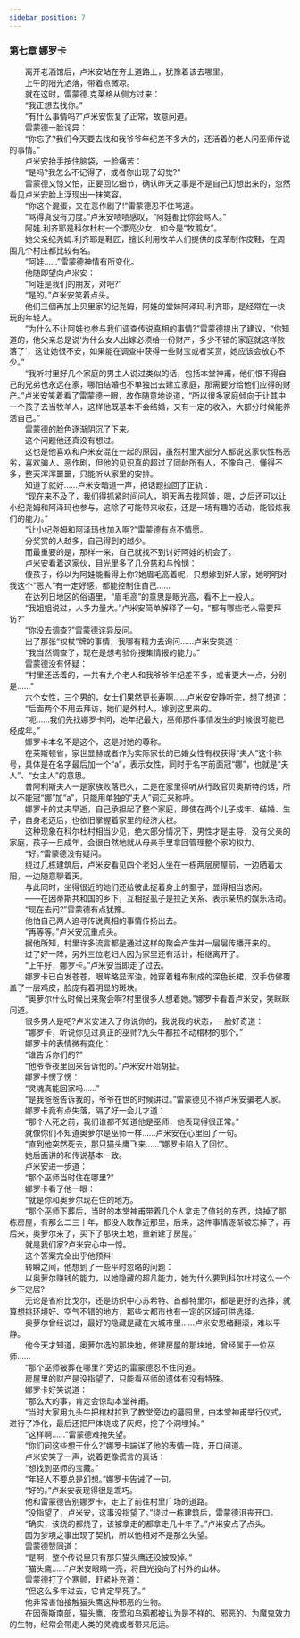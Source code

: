 ```yaml
---
sidebar_position: 7
---
```

### 第七章  娜罗卡  


　　离开老酒馆后，卢米安站在夯土道路上，犹豫着该去哪里。  
　　上午的阳光洒落，带着点微凉。  
　　就在这时，雷蒙德.克莱格从侧方过来：  
　　“我正想去找你。”  
　　“有什么事情吗?”卢米安恢复了正常，故意问道。  
　　雷蒙德一脸诧异：  
　　“你忘了?我们今天要去找和我爷爷年纪差不多大的，还活着的老人问巫师传说的事情。”  
　　卢米安抬手按住脑袋，一脸痛苦：  
　　“是吗?我怎么不记得了，或者你出现了幻觉?”  
　　雷蒙德又惊又怕，正要回忆细节，确认昨天之事是不是自己幻想出来的，忽然看见卢米安脸上浮现出一抹笑容。  
　　“你这个混蛋，又在恶作剧了!”雷蒙德忍不住骂道。  
　　“骂得真没有力度。”卢米安啧啧感叹，“阿娃都比你会骂人。”  
　　阿娃.利齐耶是科尔杜村一个漂亮少女，如今是“牧鹅女”。  
　　她父亲纪尧姆.利齐耶是鞋匠，擅长利用牧羊人们提供的皮革制作皮鞋，在周围几个村庄都比较有名。  
　　“阿娃……”雷蒙德神情有所变化。  
　　他随即望向卢米安：  
　　“阿娃是我们的朋友，对吧?”  
　　“是的。”卢米安笑着点头。  
　　他们三個再加上贝里家的纪尧姆，阿娃的堂妹阿泽玛.利齐耶，是经常在一块玩的年轻人。  
　　“为什么不让阿娃也参与我们调查传说真相的事情?”雷蒙德提出了建议，“你知道的，他父亲总是说‘为什么女人出嫁必须给一份财产，多少不错的家庭就这样败落了’，这让她很不安，如果能在调查中获得一些财宝或者奖赏，她应该会放心不少。”  
　　“我听村里好几个家庭的男主人说过类似的话，包括本堂神甫，他们恨不得自己的兄弟也永远在家，哪怕结婚也不单独出去建立家庭，那需要分给他们应得的财产。”卢米安笑着看了雷蒙德一眼，故作随意地说道，“所以很多家庭倾向于让其中一个孩子去当牧羊人，这样他既基本不会结婚，又有一定的收入，大部分时候能养活自己。”  
　　雷蒙德的脸色逐渐阴沉了下来。  
　　这个问题他还真没有想过。  
　　这也是他喜欢和卢米安混在一起的原因，虽然村里大部分人都说这家伙性格恶劣，喜欢骗人、恶作剧，但他的见识真的超过了同龄所有人，不像自己，懂得不多，整天浑浑噩噩，只能听从家里的安排。  
　　知道了就好……卢米安暗道一声，把话题拉回了正轨：  
　　“现在来不及了，我们得抓紧时间问人，明天再去找阿娃，嗯，之后还可以让小纪尧姆和阿泽玛也参与，这除了可能带来收获，还是一场有趣的活动，能锻炼我们的能力。”  
　　“让小纪尧姆和阿泽玛也加入啊?”雷蒙德有点不情愿。  
　　分奖赏的人越多，自己得到的越少。  
　　而最重要的是，那样一来，自己就找不到讨好阿娃的机会了。  
　　卢米安看着这家伙，目光里多了几分慈和与怜悯：  
　　傻孩子，伱以为阿娃能看得上你?她眉毛高着呢，只想嫁到好人家，她明明对我这个“恶人”有一定好感，都能控制住自己……  
　　在达列日地区的俗语里，“眉毛高”的意思是眼光高，看不上一般人。  
　　“我姐姐说过，人多力量大。”卢米安简单解释了一句，“都有哪些老人需要拜访?”  
　　“你没去调查?”雷蒙德诧异反问。  
　　出了那张“权杖”牌的事情，我哪有精力去询问……卢米安笑道：  
　　“我当然调查了，现在是想考验你搜集情报的能力。”  
　　雷蒙德没有怀疑：  
　　“村里还活着的，一共有九个老人和我爷爷年纪差不多，或者更大一点，分别是……”  
　　六个女性，三个男的，女士们果然更长寿啊……卢米安安静听完，想了想道：  
　　“后面两个不用去拜访，她们是外村人，嫁到这里来的。  
　　“呃……我们先找娜罗卡问，她年纪最大，巫师那件事情发生的时候很可能已经成年。”  
　　娜罗卡本名不是这个，这是对她的尊称。  
　　在莱斯顿省，家世显赫或者作为实际家长的已婚女性有权获得“夫人”这个称号，具体是在名字最后加一个“a”，表示女性，同时于名字前面冠“娜”，也就是“夫人”、“女主人”的意思。  
　　普阿利斯夫人一是家族败落已久，二是在家里得听从行政官贝奥斯特的话，所以不能冠“娜”加“a”，只能用单独的“夫人”词汇来称呼。  
　　娜罗卡的丈夫早逝，自己承担起了整个家庭，即使在两个儿子成年、结婚、生子，自身老迈后，也依旧掌握着家里的经济大权。  
　　这种现象在科尔杜村相当少见，绝大部分情况下，男性才是主导，没有父亲的家庭，孩子一旦成年，会很自然地就从母亲手里拿回管理整个家的权力。  
　　“好。”雷蒙德没有疑问。  
　　绕过几栋建筑后，卢米安看见四个老妇人坐在一栋两层房屋前，一边晒着太阳，一边随意聊着天。  
　　与此同时，坐得很近的她们还给彼此捉着身上的虱子，显得相当悠闲。  
　　——在因蒂斯共和国的乡下，互相捉虱子是拉近关系、表示亲热的娱乐活动。  
　　“现在去问?”雷蒙德有点犹豫。  
　　他怕自己两人追寻传说真相的事情传扬出去。  
　　“再等等。”卢米安沉重点头。  
　　据他所知，村里许多流言都是通过这样的聚会产生并一层层传播开来的。  
　　过了好一阵，另外三位老妇人因为家里还有活计，相继离开了。  
　　“上午好，娜罗卡。”卢米安当即走了过去。  
　　娜罗卡已白发苍苍，眼眸略显浑浊，她穿着粗布制成的深色长裙，双手仿佛覆盖了一层鸡皮，脸庞有着明显的斑块。  
　　“奥萝尔什么时候出来聚会啊?村里很多人想着她。”娜罗卡看着卢米安，笑眯眯问道。  
　　很多男人是吧?卢米安进入了你说你的，我说我的状态，一脸好奇道：  
　　“娜罗卡，听说你见过真正的巫师?九头牛都拉不动棺材的那个。”  
　　娜罗卡的表情微有变化：  
　　“谁告诉你们的?”  
　　“他爷爷夜里回来告诉他的。”卢米安开始胡扯。  
　　娜罗卡愣了愣：  
　　“灵魂真能回家吗……”  
　　“是我爸爸告诉我的，爷爷在世的时候讲过。”雷蒙德见不得卢米安骗老人家。  
　　娜罗卡竟有点失落，隔了好一会儿才道：  
　　“那个人死之前，我们谁都不知道他是巫师，他表现得很正常。”  
　　就像你们不知道奥萝尔是巫师一样……卢米安在心里回了一句。  
　　“直到他突然死去，那只猫头鹰飞来……”娜罗卡陷入了回忆。  
　　她后面讲的和传说基本一致。  
　　卢米安进一步道：  
　　“那个巫师当时住在哪里?”  
　　娜罗卡看了他一眼：  
　　“就是你和奥萝尔现在住的地方。  
　　“那个巫师下葬后，当时的本堂神甫带着几个人拿走了值钱的东西，烧掉了那栋房屋，有那么二三十年，都没人敢靠近那里，后来，这件事情逐渐被忘掉了，再后来，奥萝尔来了，买下了那块土地，重新建了房屋。”  
　　就是我们家?卢米安心中一惊。  
　　这个答案完全出乎他预料!  
　　转瞬之间，他想到了一些平时忽略的问题：  
　　以奥萝尔赚钱的能力，以她隐藏的超凡能力，她为什么要到科尔杜村这么一个乡下定居?  
　　无论是省府比戈尔，还是纺织中心苏希特、首都特里尔，都是更好的选择，就算想挑环境好、空气不错的地方，那些大都市也有一定的区域可供选择。  
　　奥萝尔曾经说过，最好的隐藏是藏在大城市里……卢米安思绪翻滚，难以平静。  
　　他今天才知道，奥萝尔选的那块地，修建房屋的那块地，曾经属于一位巫师……  
　　“那个巫师被葬在哪里?”旁边的雷蒙德忍不住问道。  
　　房屋里的财产是没指望了，只能看巫师的遗体有没有特殊。  
　　娜罗卡好笑说道：  
　　“那么大的事，肯定会惊动本堂神甫。  
　　“当时大家用九头牛把棺材拉到了教堂旁边的墓园里，由本堂神甫举行仪式，进行了净化，最后还把尸体烧成了灰烬，挖了个洞埋掉。”  
　　“这样啊……”雷蒙德难掩失望。  
　　“你们问这些想干什么?”娜罗卡端详了他的表情一阵，开口问道。  
　　卢米安笑了一声，说着更像谎言的真话：  
　　“想找到巫师的宝藏。”  
　　“年轻人不要总是幻想。”娜罗卡告诫了一句。  
　　“好的。”卢米安表现得很是乖巧。  
　　他和雷蒙德告别娜罗卡，走上了前往村里广场的道路。  
　　“没指望了，卢米安，这事没指望了。”绕过一栋建筑后，雷蒙德沮丧开口。  
　　“确实，该烧的都烧了，该被拿走的都拿走几十年了。”卢米安点了点头。  
　　因为梦境之事出现了契机，所以他相对不是那么失望。  
　　雷蒙德赞同道：  
　　“是啊，整个传说里只有那只猫头鹰还没被毁掉。”  
　　“猫头鹰……”卢米安眼睛一亮，将目光投向了村外的山林。  
　　雷蒙德打了个寒颤，赶紧补充道：  
　　“但这么多年过去，它肯定早死了。”  
　　他非常害怕接触猫头鹰这种邪恶的生物。  
　　在因蒂斯南部，猫头鹰、夜莺和乌鸦都被认为是不祥的、邪恶的、为魔鬼效力的生物，经常会带走人类的灵魂或者带来厄运。  
